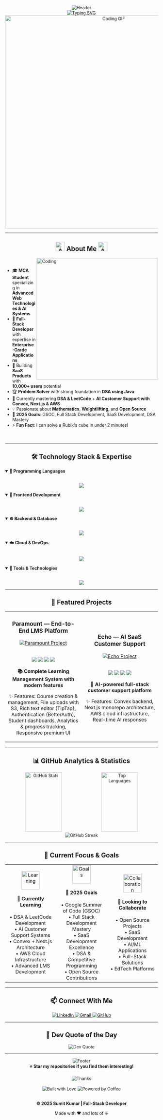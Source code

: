 <!-- Ultra Premium GitHub Profile README for sumit1721 -->

<div align="center">
  <img src="https://capsule-render.vercel.app/api?type=waving&color=gradient&customColorList=6,11,20&height=200&section=header&text=Sumit%20Kumar&fontSize=80&fontAlignY=35&animation=twinkling&fontColor=fff&desc=Full-Stack%20Developer%20•%20AI%20Enthusiast%20•%20SaaS%20Builder&descAlignY=55&descSize=20" alt="Header" />
</div>

<div align="center">
  <a href="https://github.com/sumit1721">
    <img src="https://readme-typing-svg.herokuapp.com?font=Fira+Code&weight=600&size=28&duration=3000&pause=1000&color=00F7FF&center=true&vCenter=true&multiline=false&repeat=true&width=800&height=45&lines=🚀+Full+Stack+Web+Developer;💡+AI+%26+SaaS+Systems+Architect;⚡+Next.js+•+React+•+AWS+Expert;🎯+Building+Scalable+Digital+Solutions;🔥+Open+Source+Contributor" alt="Typing SVG" />
  </a>
</div>

<div align="center">
  <img src="https://user-images.githubusercontent.com/74038190/212284100-561aa473-3905-4a80-b561-0d28506553ee.gif" width="700" alt="Coding GIF">
</div>

---

<h2 align="center">
  <img src="https://media.giphy.com/media/iY8CRBdQXODJSCERIr/giphy.gif" width="30" height="30" alt="About">
  About Me
  <img src="https://media.giphy.com/media/iY8CRBdQXODJSCERIr/giphy.gif" width="30" height="30" alt="About">
</h2>

<img align="right" alt="Coding" width="400" src="https://user-images.githubusercontent.com/74038190/229223263-cf2e4b07-2615-4f87-9c38-e37600f8381a.gif">

<br/>

- 🎓 **MCA Student** specializing in **Advanced Web Technologies & AI Systems**
- 💼 **Full-Stack Developer** with expertise in **Enterprise-Grade Applications**
- 🚀 Building **SaaS Products** with **10,000+ users** potential
- 🏆 **Problem Solver** with strong foundation in **DSA using Java**
- 🌱 Currently mastering **DSA & LeetCode** + **AI Customer Support with Convex, Next.js & AWS**
- 💡 Passionate about **Mathematics**, **Weightlifting**, and **Open Source**
- 🎯 **2025 Goals**: GSOC, Full Stack Development, SaaS Development, DSA Mastery
- ⚡ **Fun Fact**: I can solve a Rubik's cube in under 2 minutes!

<br clear="both">

---

<h2 align="center">🛠️ Technology Stack & Expertise</h2>

<details open>
<summary><b>🚀 Programming Languages</b></summary>
<br/>
<p align="center">
  <img src="https://skillicons.dev/icons?i=typescript,javascript,java,python&theme=dark" />
</p>
</details>

<details open>
<summary><b>🎨 Frontend Development</b></summary>
<br/>
<p align="center">
  <img src="https://skillicons.dev/icons?i=nextjs,react,tailwind,html,css&theme=dark" />
</p>
</details>

<details open>
<summary><b>⚙️ Backend & Database</b></summary>
<br/>
<p align="center">
  <img src="https://skillicons.dev/icons?i=nodejs,express,postgresql,mongodb,prisma&theme=dark" />
</p>
</details>

<details open>
<summary><b>☁️ Cloud & DevOps</b></summary>
<br/>
<p align="center">
  <img src="https://skillicons.dev/icons?i=aws,docker,vercel,git&theme=dark" />
</p>
</details>

<details open>
<summary><b>🔧 Tools & Technologies</b></summary>
<br/>
<p align="center">
  <img src="https://skillicons.dev/icons?i=vscode,postman,figma,github&theme=dark" />
</p>
</details>

---

<h2 align="center">🚀 Featured Projects</h2>

<table>
  <tr>
    <td width="50%">
      <h3 align="center">Paramount — End-to-End LMS Platform</h3>
      <div align="center">
        <a href="https://github.com/sumit1721/paramount" target="_blank">
          <img src="https://github-readme-stats.vercel.app/api/pin/?username=sumit1721&repo=paramount&theme=radical&hide_border=true" alt="Paramount Project" />
        </a>
        <br><br>
        <p>
          <img src="https://img.shields.io/badge/Next.js-000000?style=for-the-badge&logo=next.js&logoColor=white" />
          <img src="https://img.shields.io/badge/PostgreSQL-316192?style=for-the-badge&logo=postgresql&logoColor=white" />
          <img src="https://img.shields.io/badge/AWS_S3-569A31?style=for-the-badge&logo=amazon-s3&logoColor=white" />
          <img src="https://img.shields.io/badge/TypeScript-007ACC?style=for-the-badge&logo=typescript&logoColor=white" />
        </p>
        <p><strong>📚 Complete Learning Management System with modern features</strong></p>
        <p>✨ Features: Course creation & management, File uploads with S3, Rich text editor (TipTap), Authentication (BetterAuth), Student dashboards, Analytics & progress tracking, Responsive premium UI</p>
      </div>
    </td>
    <td width="50%">
      <h3 align="center">Echo — AI SaaS Customer Support</h3>
      <div align="center">
        <a href="https://github.com/sumit1721/echo-tutorial" target="_blank">
          <img src="https://github-readme-stats.vercel.app/api/pin/?username=sumit1721&repo=echo-tutorial&theme=radical&hide_border=true" alt="Echo Project" />
        </a>
        <br><br>
        <p>
          <img src="https://img.shields.io/badge/Next.js-000000?style=for-the-badge&logo=next.js&logoColor=white" />
          <img src="https://img.shields.io/badge/Convex-4353FF?style=for-the-badge&logo=convex&logoColor=white" />
          <img src="https://img.shields.io/badge/Turborepo-EF4444?style=for-the-badge&logo=turborepo&logoColor=white" />
          <img src="https://img.shields.io/badge/AWS-FF9900?style=for-the-badge&logo=amazon-aws&logoColor=white" />
        </p>
        <p><strong>🤖 AI-powered full-stack customer support platform</strong></p>
        <p>✨ Features: Convex backend, Next.js monorepo architecture, AWS cloud infrastructure, Real-time AI responses</p>
      </div>
    </td>
  </tr>
</table>

---

<h2 align="center">📊 GitHub Analytics & Statistics</h2>

<div align="center">
  <img width="49%" height="195px" src="https://github-readme-stats.vercel.app/api?username=sumit1721&show_icons=true&count_private=true&hide_border=true&title_color=00b3ff&icon_color=00b4ff&text_color=c9d1d9&bg_color=0d1117" alt="GitHub Stats" /> 
  <img width="49%" height="195px" src="https://github-readme-stats.vercel.app/api/top-langs/?username=sumit1721&layout=compact&hide_border=true&title_color=00b3ff&text_color=00b4ff&bg_color=0d1117&langs_count=6" alt="Top Languages" />
</div>

<div align="center">
  <img src="https://github-readme-streak-stats.herokuapp.com/?user=sumit1721&theme=black-ice&hide_border=true&stroke=0000&background=0D1117&ring=00b3ff&fire=00b3ff&currStreakLabel=00b3ff" alt="GitHub Streak" />
</div>

---

<h2 align="center">🎯 Current Focus & Goals</h2>

<div align="center">
  <table>
    <tr>
      <td align="center" width="33%">
        <img src="https://img.icons8.com/color/96/000000/learning.png" width="60" alt="Learning"/>
        <br><br>
        <b>🌱 Currently Learning</b>
        <br><br>
        • DSA & LeetCode Development<br>
        • AI Customer Support Systems<br>
        • Convex + Next.js Architecture<br>
        • AWS Cloud Infrastructure<br>
        • Advanced LMS Development
      </td>
      <td align="center" width="33%">
        <img src="https://img.icons8.com/color/96/000000/goal.png" width="60" alt="Goals"/>
        <br><br>
        <b>🎯 2025 Goals</b>
        <br><br>
        • Google Summer of Code (GSOC)<br>
        • Full Stack Development Mastery<br>
        • SaaS Development Excellence<br>
        • DSA & Competitive Programming<br>
        • Open Source Contributions
      </td>
      <td align="center" width="33%">
        <img src="https://img.icons8.com/color/96/000000/collaboration.png" width="60" alt="Collaboration"/>
        <br><br>
        <b>🤝 Looking to Collaborate</b>
        <br><br>
        • Open Source Projects<br>
        • SaaS Development<br>
        • AI/ML Applications<br>
        • Full-Stack Solutions<br>
        • EdTech Platforms
      </td>
    </tr>
  </table>
</div>

---

<h2 align="center">📫 Connect With Me</h2>

<div align="center">
  <a href="https://www.linkedin.com/in/sumit-kumar" target="_blank">
    <img src="https://img.shields.io/badge/LinkedIn-0077B5?style=for-the-badge&logo=linkedin&logoColor=white" alt="LinkedIn" />
  </a>
  <a href="mailto:sumitdeveloper001@gmail.com">
    <img src="https://img.shields.io/badge/Gmail-D14836?style=for-the-badge&logo=gmail&logoColor=white" alt="Gmail" />
  </a>
  <a href="https://github.com/sumit1721" target="_blank">
    <img src="https://img.shields.io/badge/GitHub-100000?style=for-the-badge&logo=github&logoColor=white" alt="GitHub" />
  </a>
</div>

---

<h2 align="center">💭 Dev Quote of the Day</h2>

<div align="center">
  <img src="https://quotes-github-readme.vercel.app/api?type=horizontal&theme=radical" alt="Dev Quote" />
</div>

---

<div align="center">
  <img src="https://capsule-render.vercel.app/api?type=waving&color=gradient&customColorList=6,11,20&height=120&section=footer&text=Let's%20Build%20Something%20Amazing%20Together!&fontSize=24&fontAlignY=70&animation=twinkling&fontColor=fff" alt="Footer" />
</div>

<div align="center">
  <b>⭐ Star my repositories if you find them interesting!</b>
  <br><br>
  <img src="https://img.shields.io/badge/Thanks%20for%20visiting!-💙-blue?style=for-the-badge" alt="Thanks"/>
  <br><br>
  <img src="https://ForTheBadge.com/images/badges/built-with-love.svg" alt="Built with Love"/>
  <img src="https://ForTheBadge.com/images/badges/powered-by-coffee.svg" alt="Powered by Coffee"/>
</div>

<div align="center">
  <br>
  <p><b>© 2025 Sumit Kumar | Full-Stack Developer</b></p>
  <p>Made with ❤️ and lots of ☕</p>
</div>
